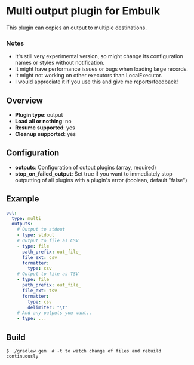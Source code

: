 # Multi output plugin for Embulk

This plugin can copies an output to multiple destinations.

### Notes
- It's still very experimental version, so might change its configuration names or styles without notification. 
- It might have performance issues or bugs when loading large records.
- It might not working on other executors than LocalExecutor.
- I would appreciate it if you use this and give me reports/feedback!

## Overview

* **Plugin type**: output
* **Load all or nothing**: no
* **Resume supported**: yes
* **Cleanup supported**: yes

## Configuration

- **outputs**: Configuration of output plugins (array, required)
- **stop_on_failed_output**: Set true if you want to immediately stop outputting of all plugins with a plugin's error (boolean, default "false")

## Example

```yaml
out:
  type: multi
  outputs:
    # Output to stdout
    - type: stdout
    # Output to file as CSV
    - type: file
      path_prefix: out_file_
      file_ext: csv
      formatter:
        type: csv
    # Output to file as TSV
    - type: file
      path_prefix: out_file_
      file_ext: tsv
      formatter:
        type: csv
        delimiter: "\t"
    # And any outputs you want..
    - type: ...
```

## Build

```
$ ./gradlew gem  # -t to watch change of files and rebuild continuously
```

